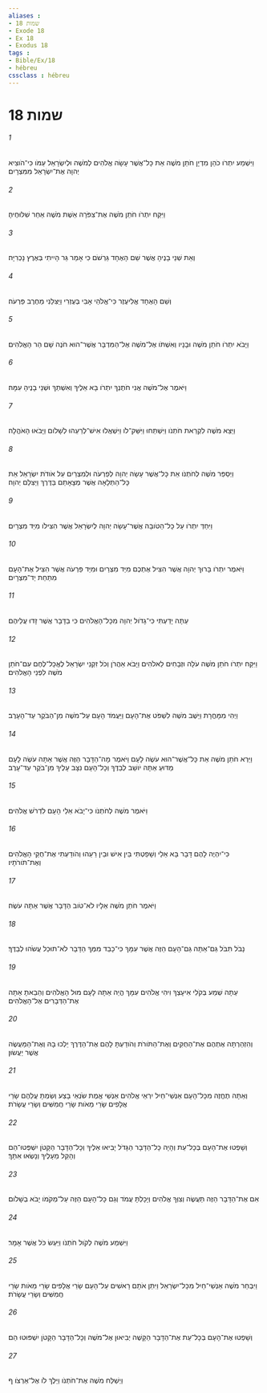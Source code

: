 ```yaml
---
aliases : 
- שמות 18
- Exode 18
- Ex 18
- Exodus 18
tags : 
- Bible/Ex/18
- hébreu
cssclass : hébreu
---
```


# שמות 18

###### 1
וַיִּשְׁמַע יִתְרֹו כֹהֵן מִדְיָן חֹתֵן מֹשֶׁה אֵת כָּל־אֲשֶׁר עָשָׂה אֱלֹהִים לְמֹשֶׁה וּלְיִשְׂרָאֵל עַמֹּו כִּי־הֹוצִיא יְהוָה אֶת־יִשְׂרָאֵל מִמִּצְרָיִם׃
###### 2
וַיִּקַּח יִתְרֹו חֹתֵן מֹשֶׁה אֶת־צִפֹּרָה אֵשֶׁת מֹשֶׁה אַחַר שִׁלּוּחֶיהָ׃
###### 3
וְאֵת שְׁנֵי בָנֶיהָ אֲשֶׁר שֵׁם הָאֶחָד גֵּרְשֹׁם כִּי אָמַר גֵּר הָיִיתִי בְּאֶרֶץ נָכְרִיָּה׃
###### 4
וְשֵׁם הָאֶחָד אֱלִיעֶזֶר כִּי־אֱלֹהֵי אָבִי בְּעֶזְרִי וַיַּצִּלֵנִי מֵחֶרֶב פַּרְעֹה׃
###### 5
וַיָּבֹא יִתְרֹו חֹתֵן מֹשֶׁה וּבָנָיו וְאִשְׁתֹּו אֶל־מֹשֶׁה אֶל־הַמִּדְבָּר אֲשֶׁר־הוּא חֹנֶה שָׁם הַר הָאֱלֹהִים׃
###### 6
וַיֹּאמֶר אֶל־מֹשֶׁה אֲנִי חֹתֶנְךָ יִתְרֹו בָּא אֵלֶיךָ וְאִשְׁתְּךָ וּשְׁנֵי בָנֶיהָ עִמָּהּ׃
###### 7
וַיֵּצֵא מֹשֶׁה לִקְרַאת חֹתְנֹו וַיִּשְׁתַּחוּ וַיִּשַּׁק־לֹו וַיִּשְׁאֲלוּ אִישׁ־לְרֵעֵהוּ לְשָׁלֹום וַיָּבֹאוּ הָאֹהֱלָה׃
###### 8
וַיְסַפֵּר מֹשֶׁה לְחֹתְנֹו אֵת כָּל־אֲשֶׁר עָשָׂה יְהוָה לְפַרְעֹה וּלְמִצְרַיִם עַל אֹודֹת יִשְׂרָאֵל אֵת כָּל־הַתְּלָאָה אֲשֶׁר מְצָאָתַם בַּדֶּרֶךְ וַיַּצִּלֵם יְהוָה׃
###### 9
וַיִּחַדְּ יִתְרֹו עַל כָּל־הַטֹּובָה אֲשֶׁר־עָשָׂה יְהוָה לְיִשְׂרָאֵל אֲשֶׁר הִצִּילֹו מִיַּד מִצְרָיִם׃
###### 10
וַיֹּאמֶר יִתְרֹו בָּרוּךְ יְהוָה אֲשֶׁר הִצִּיל אֶתְכֶם מִיַּד מִצְרַיִם וּמִיַּד פַּרְעֹה אֲשֶׁר הִצִּיל אֶת־הָעָם מִתַּחַת יַד־מִצְרָיִם׃
###### 11
עַתָּה יָדַעְתִּי כִּי־גָדֹול יְהוָה מִכָּל־הָאֱלֹהִים כִּי בַדָּבָר אֲשֶׁר זָדוּ עֲלֵיהֶם׃
###### 12
וַיִּקַּח יִתְרֹו חֹתֵן מֹשֶׁה עֹלָה וּזְבָחִים לֵאלֹהִים וַיָּבֹא אַהֲרֹן וְכֹל זִקְנֵי יִשְׂרָאֵל לֶאֱכָל־לֶחֶם עִם־חֹתֵן מֹשֶׁה לִפְנֵי הָאֱלֹהִים׃
###### 13
וַיְהִי מִמָּחֳרָת וַיֵּשֶׁב מֹשֶׁה לִשְׁפֹּט אֶת־הָעָם וַיַּעֲמֹד הָעָם עַל־מֹשֶׁה מִן־הַבֹּקֶר עַד־הָעָרֶב׃
###### 14
וַיַּרְא חֹתֵן מֹשֶׁה אֵת כָּל־אֲשֶׁר־הוּא עֹשֶׂה לָעָם וַיֹּאמֶר מָה־הַדָּבָר הַזֶּה אֲשֶׁר אַתָּה עֹשֶׂה לָעָם מַדּוּעַ אַתָּה יֹושֵׁב לְבַדֶּךָ וְכָל־הָעָם נִצָּב עָלֶיךָ מִן־בֹּקֶר עַד־עָרֶב׃
###### 15
וַיֹּאמֶר מֹשֶׁה לְחֹתְנֹו כִּי־יָבֹא אֵלַי הָעָם לִדְרֹשׁ אֱלֹהִים׃
###### 16
כִּי־יִהְיֶה לָהֶם דָּבָר בָּא אֵלַי וְשָׁפַטְתִּי בֵּין אִישׁ וּבֵין רֵעֵהוּ וְהֹודַעְתִּי אֶת־חֻקֵּי הָאֱלֹהִים וְאֶת־תֹּורֹתָיו׃
###### 17
וַיֹּאמֶר חֹתֵן מֹשֶׁה אֵלָיו לֹא־טֹוב הַדָּבָר אֲשֶׁר אַתָּה עֹשֶׂה׃
###### 18
נָבֹל תִּבֹּל גַּם־אַתָּה גַּם־הָעָם הַזֶּה אֲשֶׁר עִמָּךְ כִּי־כָבֵד מִמְּךָ הַדָּבָר לֹא־תוּכַל עֲשֹׂהוּ לְבַדֶּךָ׃
###### 19
עַתָּה שְׁמַע בְּקֹלִי אִיעָצְךָ וִיהִי אֱלֹהִים עִמָּךְ הֱיֵה אַתָּה לָעָם מוּל הָאֱלֹהִים וְהֵבֵאתָ אַתָּה אֶת־הַדְּבָרִים אֶל־הָאֱלֹהִים׃
###### 20
וְהִזְהַרְתָּה אֶתְהֶם אֶת־הַחֻקִּים וְאֶת־הַתֹּורֹת וְהֹודַעְתָּ לָהֶם אֶת־הַדֶּרֶךְ יֵלְכוּ בָהּ וְאֶת־הַמַּעֲשֶׂה אֲשֶׁר יַעֲשׂוּן׃
###### 21
וְאַתָּה תֶחֱזֶה מִכָּל־הָעָם אַנְשֵׁי־חַיִל יִרְאֵי אֱלֹהִים אַנְשֵׁי אֱמֶת שֹׂנְאֵי בָצַע וְשַׂמְתָּ עֲלֵהֶם שָׂרֵי אֲלָפִים שָׂרֵי מֵאֹות שָׂרֵי חֲמִשִּׁים וְשָׂרֵי עֲשָׂרֹת׃
###### 22
וְשָׁפְטוּ אֶת־הָעָם בְּכָל־עֵת וְהָיָה כָּל־הַדָּבָר הַגָּדֹל יָבִיאוּ אֵלֶיךָ וְכָל־הַדָּבָר הַקָּטֹן יִשְׁפְּטוּ־הֵם וְהָקֵל מֵעָלֶיךָ וְנָשְׂאוּ אִתָּךְ׃
###### 23
אִם אֶת־הַדָּבָר הַזֶּה תַּעֲשֶׂה וְצִוְּךָ אֱלֹהִים וְיָכָלְתָּ עֲמֹד וְגַם כָּל־הָעָם הַזֶּה עַל־מְקֹמֹו יָבֹא בְשָׁלֹום׃
###### 24
וַיִּשְׁמַע מֹשֶׁה לְקֹול חֹתְנֹו וַיַּעַשׂ כֹּל אֲשֶׁר אָמָר׃
###### 25
וַיִּבְחַר מֹשֶׁה אַנְשֵׁי־חַיִל מִכָּל־יִשְׂרָאֵל וַיִּתֵּן אֹתָם רָאשִׁים עַל־הָעָם שָׂרֵי אֲלָפִים שָׂרֵי מֵאֹות שָׂרֵי חֲמִשִּׁים וְשָׂרֵי עֲשָׂרֹת׃
###### 26
וְשָׁפְטוּ אֶת־הָעָם בְּכָל־עֵת אֶת־הַדָּבָר הַקָּשֶׁה יְבִיאוּן אֶל־מֹשֶׁה וְכָל־הַדָּבָר הַקָּטֹן יִשְׁפּוּטוּ הֵם׃
###### 27
וַיְשַׁלַּח מֹשֶׁה אֶת־חֹתְנֹו וַיֵּלֶךְ לֹו אֶל־אַרְצֹו׃ ף

